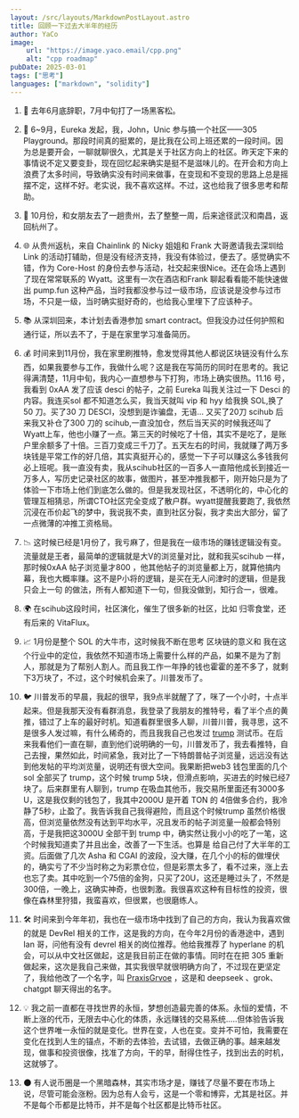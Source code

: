 ```yaml
---
layout: /src/layouts/MarkdownPostLayout.astro
title: 回顾一下过去大半年的经历
author: YaCo
image:
    url: "https://image.yaco.email/cpp.png"
    alt: "cpp roadmap"
pubDate: 2025-03-01
tags: ["思考"]
languages: ["markdown", "solidity"]
---
```


1. 🌟 去年6月底辞职，7月中旬打了一场黑客松。

2. 🤝 6~9月，Eureka 发起，我，John，Unic 参与搞一个社区——305 Playground。那段时间真的挺累的，是比我在公司上班还累的一段时间。因为总是要开会，一聊就聊很久，尤其是关于社区方向上的社区。昨天定下来的事情说不定又要变卦，现在回忆起来确实是挺不是滋味儿的。在开会和方向上浪费了太多时间，导致确实没有时间来做事，在变现和不变现的思路上总是摇摆不定，这样不好。老实说，我不喜欢这样。不过，这也给我了很多思考和帮助。

3. 🌄 10月份，和女朋友去了一趟贵州，去了整整一周，后来途径武汉和南昌，返回杭州了。

4. 🌐 从贵州返杭，来自 Chainlink 的 Nicky 姐姐和 Frank 大哥邀请我去深圳给 Link 的活动打辅助，但是没有经济支持，我没有体验过，便去了。感觉确实不错，作为 Core-Host 的身份去参与活动，社交起来很Nice。还在会场上遇到了现在常常联系的 Wyatt。这里有一次在酒店和Frank 聊起看看能不能快速做出 pump.fun 这种产品，当时我都没参与过一级市场，应该说是没参与过市场，不只是一级，当时确实挺好奇的，也给我心里埋下了应该种子。

5. 📚 从深圳回来，本计划去香港参加 smart contract。但我没办过任何护照和通行证，所以去不了，于是在家里学习准备简历。

6. 💰 时间来到11月份，我在家里刷推特，愈发觉得其他人都说区块链没有什么东西，如果我要参与工作，我做什么呢？这是我在写简历的同时在思考的。我记得满清楚，11月中旬，我内心一直想参与下打狗，市场上确实很热。11.16 号，我看到 0xAA 发了应该 desci 的帖子，之前 Eureka 叫我关注过一下 Desci 的内容。我连买sol 都不知道怎么买，我当天就叫 vip 和 hyy 给我换 SOL,换了50 刀。买了30 刀 DESCI，没想到是诈骗盘，无语... 又买了20刀 scihub 后来我又补仓了300 刀的 scihub,一直没加仓，然后当天买的时候我还叫了Wyatt上车，他也小赚了一点。第三天的时候吃了十倍，其实不是吃了，是账户里余额多了十倍。三百刀变成三千刀了。五天左右的时间，我就赚了两万多块钱是平常工作的好几倍，其实真挺开心的，感觉一下子可以赚这么多钱我何必上班呢。我一直没有卖，我从scihub社区的一百多人一直陪他成长到接近一万多人，写历史记录社区的故事，做图片，甚至冲推我都干，刚开始只是为了体验一下市场上他们到底怎么做的。但是我发现社区，不透明化的，中心化的管理互相猜忌，所谓CTO社区完全变成了散户群。wyatt提醒我要跑了, 我依然沉浸在币价起飞的梦中，我说我不卖，直到社区分裂，我才卖出大部分，留了一点微薄的冲推工资格局。

7. 📉 这时候已经是1月份了，我亏麻了，但是我在一级市场的赚钱逻辑没有变。流量就是王者，最简单的逻辑就是大V的浏览量对比，就和我买scihub 一样，那时候0xAA 帖子浏览量才800 ，他其他帖子的浏览量都上万，就算他搞内幕，我也大概率赚。这不是P小将的逻辑，是买在无人问津时的逻辑，但是我只会上一句 的做法，所有人都知道下一句，但我没做到，知行合一，很难。

8. 🌍 在scihub这段时间，社区演化，催生了很多新的社区，比如 归零食堂，还有后来的 VitaFlux。

9. 📈 1月份是整个 SOL 的大牛市，这时候我不断在思考 区块链的意义和 我在这个行业中的定位，我依然不知道市场上需要什么样的产品，如果不是为了割人，那就是为了帮别人割人。而且我工作一年挣的钱也霍霍的差不多了，就剩下3万块了，不过，这个时候机会来了。川普发币了。

10. 🐦 川普发币的早晨，我起的很早，我9点半就醒了了，咪了一个小时，十点半起来。但是我那天没有看群消息，我登录了我朋友的推特号，看了半个点的黄推，错过了上车的最好时机。知道看群里很多人聊，川普川普，我寻思，这不是很多人发过嘛，有什么稀奇的，而且我我自己也发过 [trump](https://sepolia.etherscan.io/address/0x619010ce97fd38c0e058687cf3e3a3d45da8214a) 测试币。在后来我看他们一直在聊，直到他们说明确的一句，川普发币了，我去看推特，自己去搜，果然如此，时间紧急，我对比了一下特朗普帖子浏览量，远远没有达到他发帖的平均浏览量，说明还有很大空间。我果断把web3 钱包里面的几个sol 全部买了 trump，这个时候 trump 5块，但滑点影响，买进去的时候已经7块了。后来群里有人聊到，trump 在吸血其他币，我交易所里面还有3000多U，这是我仅剩的钱包了，我其中2000U 是开着 TON 的 4倍做多合约，我冷静了5秒，止盈了。我告诉我自己我得避险，而且这个时候trump 虽然价格很高，但浏览量依然没有达到平均水平，况且发币的帖子浏览量一般都会特别高，于是我把这3000U 全部干到 trump 中，确实然让我小小的吃了一笔，这个时候我知道卖了并且出金，改善了一下生活。也算是 给自己付了大半年的工资。后面做了几次 Asha 和 CGAI 的波段，没大赚，在几个小的标的做埋伏的，确实亏了不少当时称之为彩票仓位，但是彩票太多了，看不过来，涨上去也忘了卖。其中吃到一个75倍的金狗，只买了20U，这还是睡过头了，不然是300倍，一晚上，这确实神奇，也很刺激。我很喜欢这种有目标性的投资，很像在森林里狩猎，我蛮喜欢，但很累，也很磨练人。

11. 🛠️ 时间来到今年年初，我也在一级市场中找到了自己的方向，我认为我喜欢做的就是 DevRel 相关的工作，这是我的方向，在今年2月份的香港途中，遇到 Ian 哥，问他有没有 devrel 相关的岗位推荐。他给我推荐了 hyperlane 的机会，可以从中文社区做起，这是我目前正在做的事情。同时在在把 305 重新做起来，这次是我自己来做，其实我很早就很明确方向了，不过现在更坚定了，我给他改了一个名字，叫 [PraxisGrvoe](praxisgrove.com) ，这是和 deepseek 、grok、chatgpt 聊天得出的名字。

12. 💡 我之前一直都在寻找世界的永恒，梦想创造最完善的体系。永恒的爱情，不断上涨的代币，无限去中心化的体质，永远赚钱的交易系统.....但体验告诉我这个世界唯一永恒的就是变化。世界在变，人也在变。变并不可怕，我需要在变化在找到人生的锚点，不断的去体验，去试错，去做正确的事。越来越发现，做事和投资很像，找准了方向，干的早，耐得住性子，找到出去的时机，这就够了。

13. 🌑 有人说币圈是一个黑暗森林，其实市场才是，赚钱了尽量不要在市场上说，尽管可能会涨粉。因为总有人会亏，这是一个零和博弈，尤其是社区。并不是每个币都是比特币，并不是每个社区都是比特币社区。

